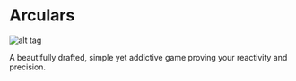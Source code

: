 # Arculars

![alt tag](https://raw.githubusercontent.com/rmnblm/arculars/development/ArcularsWeb/img/logo.png)

A beautifully drafted, simple yet addictive game proving your reactivity and precision.
